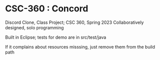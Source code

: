 # CSC-360 : Concord


Discord Clone, Class Project; CSC 360, Spring 2023
Collaboratively designed, solo programming

Built in Eclipse; tests for demo are in src/test/java

If it complains about resources misssing, just remove them from the build path